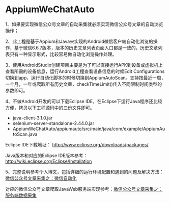 # AppiumWeChatAuto
1、如果要实现微信公众号文章的自动采集就必须实现微信公众号文章的自动浏览操作；

2、此工程是基于Appium和Java来实现的Android微信客户端自动化浏览的操作，基于微信6.6.7版本，版本的历史文章列表页面入口都是一致的，历史文章列表只有一种显示形式，比较容易做自动化浏览操作处理。

3、使用AndroidStudio创建项目主要是为了可以直接运行APK到设备或虚拟机上查看所需的设备信息，运行Android工程查看设备信息的时候Edit Configurations切换到app，运行自动化脚本的时候切换到AppiumAutoScan。支持按最近一周，一个月，一年或爬取所有历史文章，checkTimeLimit()传入不同限制时间类型的参数即可。

4、不做Android开发的可以下载Eclipse IDE，在Eclipse下运行Java程序还比较方便，拷贝以下工程源码中的三份文件即可。

* java-client-3.1.0.jar 
* selenium-server-standalone-2.44.0.jar  
* AppiumWeChatAuto/appiumauto/src/main/java/com/example/AppiumAutoScan.java 

Eclipse IDE下载地址： http://www.eclipse.org/downloads/packages/

Java版本和对应的Eclipse IDE版本参考：http://wiki.eclipse.org/Eclipse/Installation

5、完整说明参考个人博文，包括详细的运行环境配置和遇到的问题及解决方法：[微信公众号文章采集之：微信自动化](http://www.chenwenguan.com/wechat-browse-automation/)

对应的微信公众号文章爬取JavaWeb服务端实现参考：[微信公众号文章采集之：服务端数据采集](http://www.chenwenguan.com/wechat-spider-server/)


